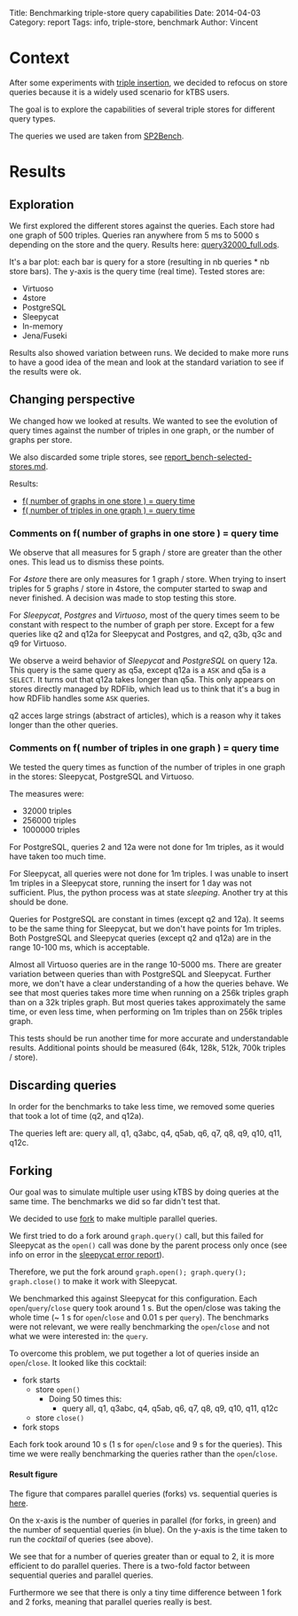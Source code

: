 Title: Benchmarking triple-store query capabilities
Date: 2014-04-03
Category: report
Tags: info, triple-store, benchmark
Author: Vincent



Context
=======

After some experiments with [triple insertion](report_triple-store-insert.md), we decided to refocus
on store queries because it is a widely used scenario for kTBS users.

The goal is to explore the capabilities of several triple stores for different query types.

The queries we used are taken from [SP2Bench][sp2bench-queries].


Results
=======

Exploration
-----------

We first explored the different stores against the queries.
Each store had one graph of 500 triples.
Queries ran anywhere from 5 ms to 5000 s depending on the store and the query.
Results here: [query32000_full.ods][query32k-ods].

It's a bar plot: each bar is query for a store (resulting in nb queries * nb store bars).
The y-axis is the query time (real time).
Tested stores are:

- Virtuoso
- 4store
- PostgreSQL
- Sleepycat
- In-memory
- Jena/Fuseki

Results also showed variation between runs.
We decided to make more runs to have a good idea of the mean and look at the standard variation to see
if the results were ok.


Changing perspective
--------------------

We changed how we looked at results. We wanted to see the evolution of query times against the number of
triples in one graph, or the number of graphs per store.

We also discarded some triple stores, see [report_bench-selected-stores.md]().

Results:

- [f( number of graphs in one store ) = query time][query-ngraph]
- [f( number of triples in one graph ) = query time][query-ntriples]


### Comments on f( number of graphs in one store ) = query time

We observe that all measures for 5 graph / store are greater than the other ones.
This lead us to dismiss these points.

For *4store* there are only measures for 1 graph / store.
When trying to insert triples for 5 graphs / store in 4store, the computer started to swap and never finished.
A decision was made to stop testing this store.

For *Sleepycat*, *Postgres* and *Virtuoso*, most of the query times seem to be constant with respect to
the number of graph per store. Except for a few queries like q2 and q12a for Sleepycat and Postgres, and q2, q3b, q3c and q9 for Virtuoso.

We observe a weird behavior of *Sleepycat* and *PostgreSQL* on query 12a.
This query is the same query as q5a, except q12a is a `ASK` and q5a is a `SELECT`.
It turns out that q12a takes longer than q5a.
This only appears on stores directly managed by RDFlib, which lead us to think that it's a bug in how RDFlib
handles some `ASK` queries.

q2 acces large strings (abstract of articles), which is a reason why it takes longer than the other queries.


### Comments on f( number of triples in one graph ) = query time

We tested the query times as function of the number of triples in one graph in the stores: Sleepycat, PostgreSQL and Virtuoso.

The measures were:

- 32000 triples
- 256000 triples
- 1000000 triples

For PostgreSQL, queries 2 and 12a were not done for 1m triples, as it would have taken too much time.

For Sleepycat, all queries were not done for 1m triples. I was unable to insert 1m triples in a Sleepycat store, running the insert for 1 day was not sufficient. Plus, the python process was at state *sleeping*.
Another try at this should be done.

Queries for PostgreSQL are constant in times (except q2 and 12a).
It seems to be the same thing for Sleepycat, but we don't have points for 1m triples.
Both PostgreSQL and Sleepycat queries (except q2 and q12a) are in the range 10-100 ms, which is acceptable.

Almost all Virtuoso queries are in the range 10-5000 ms. There are greater variation between queries than with PostgreSQL and Sleepycat.
Further more, we don't have a clear understanding of a how the queries behave.
We see that most queries takes more time when running on a 256k triples graph than on a 32k triples graph.
But most queries takes approximately the same time, or even less time, when performing on 1m triples than on 256k triples graph.

This tests should be run another time for more accurate and understandable results.
Additional points should be measured (64k, 128k, 512k, 700k triples / store).


Discarding queries
------------------

In order for the benchmarks to take less time, we removed some queries that took a lot of time (q2, and q12a).

The queries left are: query all, q1, q3abc, q4, q5ab, q6, q7, q8, q9, q10, q11, q12c.


Forking
-------

Our goal was to simulate multiple user using kTBS by doing queries at the same time.
The benchmarks we did so far didn't test that.

We decided to use [fork][fork-wikipedia] to make multiple parallel queries.

We first tried to do a fork around `graph.query()` call, but this failed for Sleepycat as the `open()` call
was done by the parent process only once (see info on error in the [sleepycat error report][report-sleepycat-error]).

Therefore, we put the fork around `graph.open(); graph.query(); graph.close()` to make it work with Sleepycat.

We benchmarked this against Sleepycat for this configuration.
Each `open`/`query`/`close` query took around 1 s. But the open/close was taking the whole time (~ 1 s for `open`/`close` and 0.01 s per `query`).
The benchmarks were not relevant, we were really benchmarking the `open`/`close` and not what we were interested in: the `query`.

To overcome this problem, we put together a lot of queries inside an `open`/`close`. It looked like this cocktail:

- fork starts
    - store `open()`
        - Doing 50 times this:
            - query all, q1, q3abc, q4, q5ab, q6, q7, q8, q9, q10, q11, q12c
    - store `close()`
- fork stops

Each fork took around 10 s (1 s for `open`/`close` and 9 s for the queries).
This time we were really benchmarking the queries rather than the `open`/`close`.


#### Result figure

The figure that compares parallel queries (forks) vs. sequential queries is [here][query-cocktail].

On the x-axis is the number of queries in parallel (for forks, in green) and the number of sequential queries
(in blue).
On the y-axis is the time taken to run the *cocktail* of queries (see above).

We see that for a number of queries greater than or equal to 2, it is more efficient to do parallel queries.
There is a two-fold factor between sequential queries and parallel queries.

Furthermore we see that there is only a tiny time difference between 1 fork and 2 forks,
meaning that parallel queries really is best.



[sp2bench-queries]: http://dbis.informatik.uni-freiburg.de/index.php?project=SP2B/queries.php
[fork-wikipedia]: https://en.wikipedia.org/wiki/Fork_(system_call)

[report-sleepycat-error]: sleepycat_memory_error.md

[query32k-ods]: ../../bench_results/query32000_full.ods
[query-ngraph]: ../../bench_results/figure_ngraph_store_1.png
[query-ntriples]: ../../bench_results/figure_ntriples_stores_1.pdf
[query-cocktail]: ../../bench_results/fig_fork_vs_seq_cocktail_queries_mpoints.pdf
